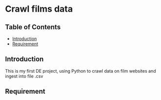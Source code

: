 # Crawl films data 

## Table of Contents
- [Introduction](#introduction)
- [Requirement](#requirement)

## Introduction
This is my first DE project, using Python to crawl data on film websites and ingest into file .csv

## Requirement

